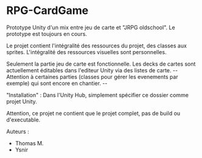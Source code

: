 # RPG-CardGame
Prototype Unity d'un mix entre jeu de carte et "JRPG oldschool".
Le prototype est toujours en cours.

Le projet contient l'intégralité des ressources du projet, des classes aux sprites.
L'intégralité des ressources visuelles sont personnelles.

Seulement la partie jeu de carte est fonctionnelle. Les decks de cartes sont actuellement éditables dans l'editeur Unity via des listes de carte.
-- Attention à certaines parties (classes pour gérer les evenements par exemple) qui sont encore en chantier. --


"Installation" : 
Dans l'Unity Hub, simplement spécifier ce dossier comme projet Unity.

Attention, ce projet ne contient que le projet complet, pas de build ou d'executable. 


Auteurs : 
- Thomas M.
- Ysnir


